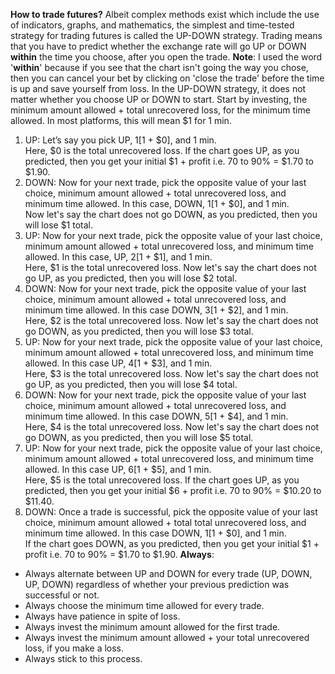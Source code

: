 **How to trade futures?**
Albeit complex methods exist which include the use of indicators, graphs, and mathematics, the simplest and time-tested strategy for trading futures is called the UP-DOWN strategy.
Trading means that you have to predict whether the exchange rate will go UP or DOWN **within** the time you choose, after you open the trade.
**Note**: I used the word '**within**' because if you see that the chart isn't going the way you chose,  
then you can cancel your bet by clicking on 'close the trade' before the time is up and save yourself from loss.
In the UP-DOWN strategy, it does not matter whether you choose UP or DOWN to start.
Start by investing, the minimum amount allowed + total unrecovered loss, for the minimum time allowed.
In most platforms, this will mean $1 for 1 min.
1. UP: Let’s say you pick UP, $1 [$1 + $0], and 1 min.  
Here, $0 is the total unrecovered loss.
If the chart goes UP, as you predicted, then you get your initial $1 + profit i.e. 70 to 90% = $1.70 to $1.90.
2. DOWN: Now for your next trade, pick the opposite value of your last choice, minimum amount allowed + total unrecovered loss, and minimum time allowed.
In this case, DOWN, $1 [$1 + $0], and 1 min.  
Now let's say the chart does not go DOWN, as you predicted, then you will lose $1 total.
3. UP: Now for your next trade, pick the opposite value of your last choice, minimum amount allowed + total unrecovered loss, and minimum time allowed.
In this case, UP, $2 [$1 + $1], and 1 min.  
Here, $1 is the total unrecovered loss.
Now let's say the chart does not go UP, as you predicted, then you will lose $2 total.
4. DOWN: Now for your next trade, pick the opposite value of your last choice, minimum amount allowed + total unrecovered loss, and minimum time allowed.
In this case DOWN, $3 [$1 + $2], and 1 min.  
Here, $2 is the total unrecovered loss.
Now let's say the chart does not go DOWN, as you predicted, then you will lose $3 total.
5. UP: Now for your next trade, pick the opposite value of your last choice, minimum amount allowed + total unrecovered loss, and minimum time allowed.
In this case UP, $4 [$1 + $3], and 1 min.  
Here, $3 is the total unrecovered loss.
Now let's say the chart does not go UP, as you predicted, then you will lose $4 total.
6. DOWN: Now for your next trade, pick the opposite value of your last choice, minimum amount allowed + total unrecovered loss, and minimum time allowed.
In this case DOWN, $5 [$1 + $4], and 1 min.  
Here, $4 is the total unrecovered loss.
Now let's say the chart does not go DOWN, as you predicted, then you will lose $5 total.
7. UP: Now for your next trade, pick the opposite value of your last choice, minimum amount allowed + total unrecovered loss, and minimum time allowed.
In this case UP, $6 [$1 + $5], and 1 min.  
Here, $5 is the total unrecovered loss.
If the chart goes UP, as you predicted, then you get your initial $6 + profit i.e. 70 to 90% = $10.20 to $11.40.
8. DOWN: Once a trade is successful, pick the opposite value of your last choice, minimum amount allowed + total total unrecovered loss, and minimum time allowed.
In this case DOWN, $1 [$1 + $0], and 1 min.  
If the chart goes DOWN, as you predicted, then you get your initial $1 + profit i.e. 70 to 90% = $1.70 to $1.90.
**Always**:
- Always alternate between UP and DOWN for every trade (UP, DOWN, UP, DOWN) regardless of whether your previous prediction was successful or not.
- Always choose the minimum time allowed for every trade.
- Always have patience in spite of loss.
- Always invest the minimum amount allowed for the first trade.
- Always invest the minimum amount allowed + your total unrecovered loss, if you make a loss.
- Always stick to this process.

